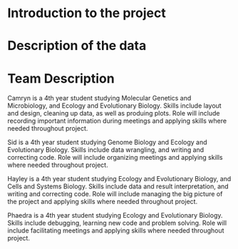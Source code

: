 # Introduction to the project



# Description of the data



# Team Description

Camryn is a 4th year student studying Molecular Genetics and Microbiology, and Ecology and Evolutionary Biology. Skills include layout and design, cleaning up data, as well as produing plots. Role will include recording important information during meetings and applying skills where needed throughout project.

Sid is a 4th year student studying Genome Biology and Ecology and Evolutionary Biology. Skills include data wrangling, and writing and correcting code. Role will include organizing meetings and applying skills where needed throughout project.

Hayley is a 4th year student studying Ecology and Evolutionary Biology, and Cells and Systems Biology. Skills include data and result interpretation, and writing and correcting code. Role will include managing the big picture of the project and applying skills where needed throughout project.

Phaedra is a 4th year student studying Ecology and Evolutionary Biology. Skills include debugging, learning new code and problem solving. Role will include facilitating meetings and applying skills where needed throughout project.
